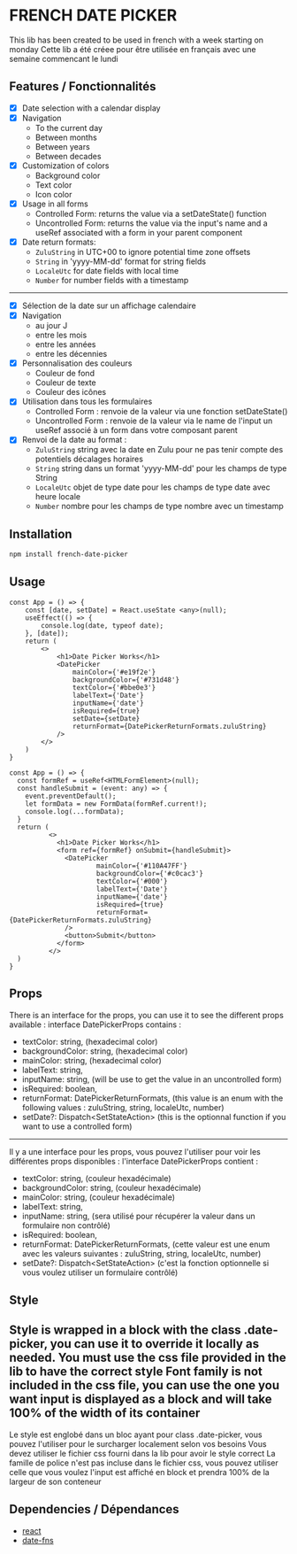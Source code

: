 # FRENCH DATE PICKER

This lib has been created to be used in french with a week starting on monday
Cette lib a été créee pour être utilisée en français avec une semaine commencant le lundi

## Features / Fonctionnalités

- [x] Date selection with a calendar display
- [x] Navigation
    - To the current day
    - Between months
    - Between years
    - Between decades
- [x] Customization of colors
    - Background color
    - Text color
    - Icon color
- [x] Usage in all forms
    - Controlled Form: returns the value via a setDateState() function
    - Uncontrolled Form: returns the value via the input's name and a useRef associated with a form in your
      parent component
- [x] Date return formats:
    - `ZuluString` in UTC+00 to ignore potential time zone offsets
    - `String` in 'yyyy-MM-dd' format for string fields
    - `LocaleUtc` for date fields with local time
    - `Number` for number fields with a timestamp

-----------------------------------

- [x] Sélection de la date sur un affichage calendaire
- [x] Navigation
    - au jour J
    - entre les mois
    - entre les années
    - entre les décennies
- [x] Personnalisation des couleurs
    - Couleur de fond
    - Couleur de texte
    - Couleur des icônes
- [x] Utilisation dans tous les formulaires
    - Controlled Form : renvoie de la valeur via une fonction setDateState()
    - Uncontrolled Form : renvoie de la valeur via le name de l'input un useRef associé à un form dans votre composant
      parent
- [x] Renvoi de la date au format :
    - `ZuluString` string avec la date en Zulu pour ne pas tenir compte des potentiels décalages horaires
    - `String` string dans un format 'yyyy-MM-dd' pour les champs de type String
    - `LocaleUtc` objet de type date pour les champs de type date avec heure locale
    - `Number` nombre pour les champs de type nombre avec un timestamp


## Installation

```bash
npm install french-date-picker
```

## Usage

```tsx
const App = () => {
    const [date, setDate] = React.useState <any>(null);
    useEffect(() => {
        console.log(date, typeof date);
    }, [date]);
    return (
        <>
            <h1>Date Picker Works</h1>
            <DatePicker
                mainColor={'#e19f2e'}
                backgroundColor={'#731d48'}
                textColor={'#bbe0e3'}
                labelText={'Date'}
                inputName={'date'}
                isRequired={true}
                setDate={setDate}
                returnFormat={DatePickerReturnFormats.zuluString}
            />
        </>
    )
}
```

```tsx
const App = () => {
  const formRef = useRef<HTMLFormElement>(null);
  const handleSubmit = (event: any) => {
    event.preventDefault();
    let formData = new FormData(formRef.current!);
    console.log(...formData);
  }
  return (
          <>
            <h1>Date Picker Works</h1>
            <form ref={formRef} onSubmit={handleSubmit}>
              <DatePicker
                      mainColor={'#110A47FF'}
                      backgroundColor={'#c0cac3'}
                      textColor={'#000'}
                      labelText={'Date'}
                      inputName={'date'}
                      isRequired={true}
                      returnFormat={DatePickerReturnFormats.zuluString}
              />
              <button>Submit</button>
            </form>
          </>
  )
}
```

## Props

There is an interface for the props, you can use it to see the different props available : 
interface DatePickerProps contains :
- textColor: string, (hexadecimal color)
- backgroundColor: string, (hexadecimal color)
- mainColor: string, (hexadecimal color)
- labelText: string,
- inputName: string, (will be use to get the value in an uncontrolled form)
- isRequired: boolean,
- returnFormat: DatePickerReturnFormats, (this value is an enum with the following values : zuluString, string, localeUtc, number)
- setDate?: Dispatch<SetStateAction<any>> (this is the optionnal function if you want to use a controlled form)

-------------------------------------------------

Il y a une interface pour les props, vous pouvez l'utiliser pour voir les différentes props disponibles :
l'interface DatePickerProps contient :
- textColor: string, (couleur hexadécimale)
- backgroundColor: string, (couleur hexadécimale)
- mainColor: string, (couleur hexadécimale)
- labelText: string,
- inputName: string, (sera utilisé pour récupérer la valeur dans un formulaire non contrôlé)
- isRequired: boolean,
- returnFormat: DatePickerReturnFormats, (cette valeur est une enum avec les valeurs suivantes : zuluString, string, localeUtc, number)
- setDate?: Dispatch<SetStateAction<any>> (c'est la fonction optionnelle si vous voulez utiliser un formulaire contrôlé)


## Style


Style is wrapped in a block with the class .date-picker, you can use it to override it locally as needed.
You must use the css file provided in the lib to have the correct style
Font family is not included in the css file, you can use the one you want
input is displayed as a block and will take 100% of the width of its container
-------------------------------------------------

Le style est englobé dans un bloc ayant pour class .date-picker, vous pouvez l'utiliser pour le surcharger localement selon vos besoins
Vous devez utiliser le fichier css fourni dans la lib pour avoir le style correct
La famille de police n'est pas incluse dans le fichier css, vous pouvez utiliser celle que vous voulez
l'input est affiché en block et prendra 100% de la largeur de son conteneur


## Dependencies / Dépendances

- [react](https://www.npmjs.com/package/react)
- [date-fns](https://www.npmjs.com/package/date-fns)
